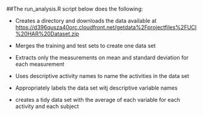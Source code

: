 
##The run_analysis.R script below does the following:

* Creates a directory and downloads the data available at https://d396qusza40orc.cloudfront.net/getdata%2Fprojectfiles%2FUCI%20HAR%20Dataset.zip

* Merges the training and test sets to create one data set

* Extracts only the measurements on mean and standard deviation for each measurement

* Uses descriptive activity names to name the activities in the data set

* Appropriately labels the data set witj descriptive variable names

* creates a tidy data set with the average of each variable for each activity and each subject



